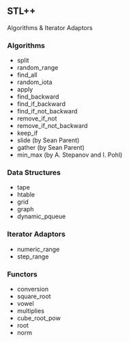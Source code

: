## STL++ 
 Algorithms &amp; Iterator Adaptors

### Algorithms

* split
* random_range
* find_all
* random_iota
* apply
* find_backward
* find_if_backward
* find_if_not_backward
* remove_if_not 
* remove_if_not_backward
* keep_if
* slide (by Sean Parent)
* gather (by Sean Parent)
* min_max (by A. Stepanov and I. Pohl)

### Data Structures
* tape
* htable
* grid
* graph
* dynamic_pqueue

### Iterator Adaptors
* numeric_range
* step_range

### Functors
* conversion
* square_root
* vowel
* multiplies
* cube_root_pow
* root
* norm



